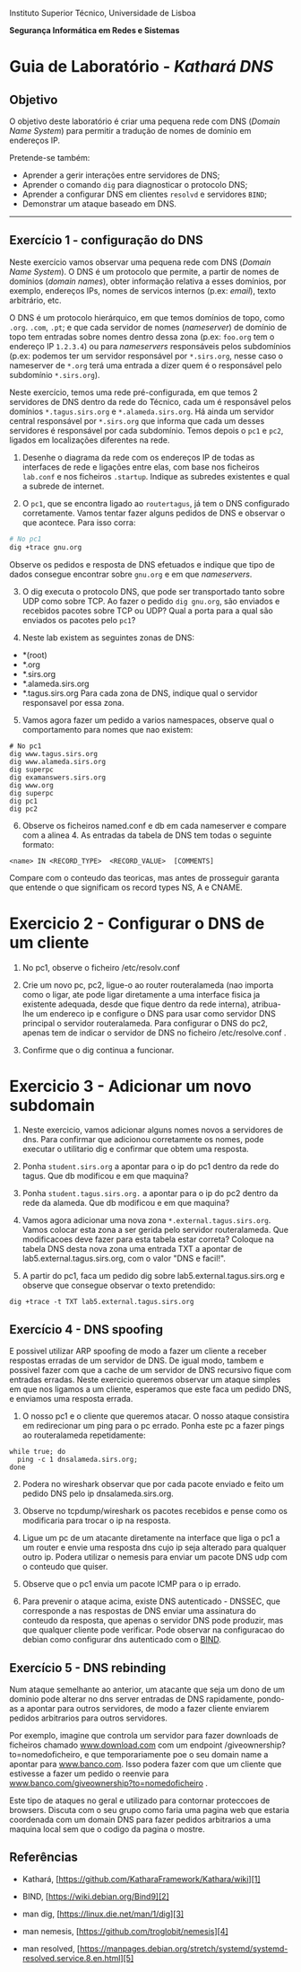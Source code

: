 Instituto Superior Técnico, Universidade de Lisboa

**Segurança Informática em Redes e Sistemas**

# Guia de Laboratório - *Kathará DNS*

## Objetivo

O objetivo deste laboratório é criar uma pequena rede com DNS (*Domain Name System*) para  permitir a tradução de nomes de domínio em endereços IP.

Pretende-se também:

- Aprender a gerir interações entre servidores de DNS;
- Aprender o comando `dig` para diagnosticar o protocolo DNS;
- Aprender a configurar DNS em clientes `resolvd` e servidores `BIND`;
- Demonstrar um ataque baseado em DNS.

---

## Exercício 1 - configuração do DNS

Neste exercício vamos observar uma pequena rede com DNS (*Domain Name System*).
O DNS é um protocolo que permite, a partir de nomes de domínios (*domain names*), obter informação relativa a esses domínios, por exemplo, endereços IPs, nomes de servicos internos (p.ex: *email*), texto arbitrário, etc.

O DNS é um protocolo hierárquico, em que temos domínios de topo, como `.org`. `.com`, `.pt`; e que cada servidor de nomes (*nameserver*) de domínio de topo tem entradas sobre nomes dentro dessa zona (p.ex: `foo.org` tem o endereço IP `1.2.3.4`) ou para *nameservers* responsáveis pelos subdomínios (p.ex: podemos ter um servidor responsável por `*.sirs.org`, nesse caso o nameserver de `*.org` terá uma entrada a dizer quem é o responsável pelo subdomínio `*.sirs.org`).

Neste exercício, temos uma rede pré-configurada, em que temos 2 servidores de DNS dentro da rede do Técnico, cada um é responsável pelos domínios `*.tagus.sirs.org` e `*.alameda.sirs.org`.
Há ainda um servidor central responsável por `*.sirs.org` que informa que cada um desses servidores é responsável por cada subdomínio. 
Temos depois o `pc1` e `pc2`, ligados em localizações diferentes na rede.

1. Desenhe o diagrama da rede com os endereços IP de todas as interfaces de rede e ligações entre elas, com base nos ficheiros `lab.conf` e nos ficheiros `.startup`.
Indique as subredes existentes e qual a subrede de internet.

2. O `pc1`, que se encontra ligado ao `routertagus`, já tem o DNS configurado corretamente. 
Vamos tentar fazer alguns pedidos de DNS e observar o que acontece. 
Para isso corra:

```bash
# No pc1
dig +trace gnu.org
```

Observe os pedidos e resposta de DNS efetuados e indique que tipo de dados consegue encontrar sobre `gnu.org` e em que *nameservers*.

3. O dig executa o protocolo DNS, que pode ser transportado tanto sobre UDP como sobre TCP.
Ao fazer o pedido `dig gnu.org`, são enviados e recebidos pacotes sobre TCP ou UDP?
Qual a porta para a qual são enviados os pacotes pelo `pc1`?

4. Neste lab existem as seguintes zonas de DNS:
+ *(root)
+ *.org 
+ *.sirs.org
+ *.alameda.sirs.org
+ *.tagus.sirs.org
Para cada zona de DNS, indique qual o servidor responsavel por essa zona. 

5. Vamos agora fazer um pedido a varios namespaces, observe qual o comportamento para nomes que nao existem:
```
# No pc1
dig www.tagus.sirs.org
dig www.alameda.sirs.org
dig superpc
dig examanswers.sirs.org
dig www.org
dig superpc
dig pc1
dig pc2
```

6. Observe os ficheiros named.conf e db em cada nameserver e compare com a alinea 4. As entradas da tabela de DNS tem todas o seguinte formato:
```
<name> IN <RECORD_TYPE>  <RECORD_VALUE>  [COMMENTS]
```
Compare com o conteudo das teoricas, mas antes de prosseguir garanta que entende o que significam os record types NS, A e CNAME.

# Exercicio 2 - Configurar o DNS de um cliente
1. No pc1, observe o ficheiro /etc/resolv.conf

2. Crie um novo pc, pc2, ligue-o ao router routeralameda (nao importa como o ligar, ate pode ligar diretamente a uma interface fisica ja existente adequada, desde que fique dentro da rede interna), atribua-lhe um endereco ip e configure o DNS para usar como servidor DNS principal o servidor routeralameda. Para configurar o DNS do pc2, apenas tem de indicar o servidor de DNS no ficheiro /etc/resolve.conf .

3. Confirme que o dig continua a funcionar.

# Exercicio 3 - Adicionar um novo subdomain
1. Neste exercicio, vamos adicionar alguns nomes novos a servidores de dns. Para confirmar que adicionou corretamente os nomes, pode executar o utilitario dig e confirmar que obtem uma resposta.

2. Ponha `student.sirs.org` a apontar para o ip do pc1 dentro da rede do tagus. Que db modificou e em que maquina?

3. Ponha `student.tagus.sirs.org.` a apontar para o ip do pc2 dentro da rede da alameda. Que db modificou e em que maquina?

4. Vamos agora adicionar uma nova zona `*.external.tagus.sirs.org`. Vamos colocar esta zona a ser gerida pelo servidor routeralameda. Que modificacoes deve fazer para esta tabela estar correta? Coloque na tabela DNS desta nova zona uma entrada TXT a apontar de lab5.external.tagus.sirs.org, com o valor "DNS e facil!".

5. A partir do pc1, faca um pedido dig sobre lab5.external.tagus.sirs.org e observe que consegue observar o texto pretendido:
```
dig +trace -t TXT lab5.external.tagus.sirs.org
```
 
## Exercício 4 - DNS spoofing

E possivel utilizar ARP spoofing de modo a fazer um cliente a receber respostas erradas de um servidor de DNS. De igual modo, tambem e possivel fazer com que a cache de um servidor de DNS recursivo fique com entradas erradas. Neste exercicio queremos observar um ataque simples em que nos ligamos a um cliente, esperamos que este faca um pedido DNS, e enviamos uma resposta errada.


1. O nosso pc1 e o cliente que queremos atacar. O nosso ataque consistira em redirecionar um ping para o pc errado. Ponha este pc a fazer pings ao routeralameda repetidamente:
```
while true; do 
  ping -c 1 dnsalameda.sirs.org;
done
```

2. Podera no wireshark observar que por cada pacote enviado e feito um pedido DNS pelo ip dnsalameda.sirs.org.

3. Observe no tcpdump/wireshark os pacotes recebidos e pense como os modificaria para trocar o ip na resposta.

4. Ligue um pc de um atacante diretamente na interface que liga o pc1 a um router e envie uma resposta dns cujo ip seja alterado para qualquer outro ip. Podera utilizar o nemesis para enviar um pacote DNS udp com o conteudo que quiser.

5. Observe que o pc1 envia um pacote ICMP para o ip errado.

6. Para prevenir o ataque acima, existe DNS autenticado - DNSSEC, que corresponde a nas respostas de DNS enviar uma assinatura do conteudo da resposta, que apenas o servidor DNS pode produzir, mas que qualquer cliente pode verificar. Pode observar na configuracao do debian como configurar dns autenticado com o [BIND][2].

## Exercício 5 - DNS rebinding

Num ataque semelhante ao anterior, um atacante que seja um dono de um dominio pode alterar no dns server entradas de DNS rapidamente, pondo-as a apontar para outros servidores, de modo a fazer cliente enviarem pedidos arbitrarios para outros servidores.

Por exemplo, imagine que controla um servidor para fazer downloads de ficheiros chamado www.download.com com um endpoint /giveownership?to=nomedoficheiro, e que temporariamente poe o seu domain name a apontar para www.banco.com. Isso podera fazer com que um cliente que estivesse a fazer um pedido o reenvie para www.banco.com/giveownership?to=nomedoficheiro .

Este tipo de ataques no geral e utilizado para contornar proteccoes de browsers. Discuta com o seu grupo como faria uma pagina web que estaria coordenada com um domain DNS para fazer pedidos arbitrarios a uma maquina local sem que o codigo da pagina o mostre.

## Referências

-   Kathará, [https://github.com/KatharaFramework/Kathara/wiki][1]

-   BIND, [https://wiki.debian.org/Bind9][2]

-   man dig, [https://linux.die.net/man/1/dig][3]

-   man nemesis, [https://github.com/troglobit/nemesis][4]

-   man resolved, [https://manpages.debian.org/stretch/systemd/systemd-resolved.service.8.en.html][5]

  [1]: https://github.com/KatharaFramework/Kathara/wiki
  [2]: https://wiki.debian.org/Bind9
  [3]: https://linux.die.net/man/1/dig
  [4]: https://github.com/troglobit/nemesis
  [5]: https://manpages.debian.org/stretch/systemd/systemd-resolved.service.8.en.html